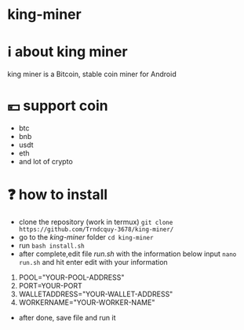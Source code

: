 # king-miner
# ℹ️ about king miner
king miner is a Bitcoin, stable coin miner for Android
# 💴 support coin 
- btc 
- bnb
- usdt
- eth
- and lot of crypto
# ❓ how to install
-  clone the repository (work in termux)
  `git clone https://github.com/Trndcquy-3678/king-miner/`
-  go to the *king-miner* folder
  `cd king-miner`
-  run `bash install.sh`
-  after complete,edit file *run.sh* with the information below
  input `nano run.sh` and hit enter
edit with your information
  1. POOL="YOUR-POOL-ADDRESS"
  2. PORT=YOUR-PORT
  3. WALLETADDRESS="YOUR-WALLET-ADDRESS"
  4. WORKERNAME="YOUR-WORKER-NAME"
- after done, save file and run it
